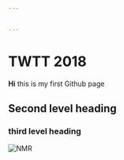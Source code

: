```yaml
---


---
```


<h1 id="twtt-2018">TWTT 2018</h1>
<p><strong>Hi</strong> this is my first Github page</p>
<h2 id="second-level-heading">Second level heading</h2>
<h3 id="third-level-heading">third level heading</h3>
<p><img src="http://publish.uwo.ca/~jchoy4/choy/Welcome_files/image349.jpg" alt="NMR"></p>

